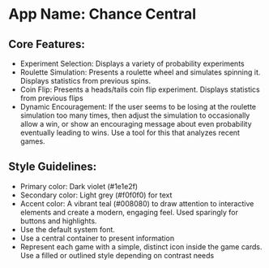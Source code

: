 # **App Name**: Chance Central

## Core Features:

- Experiment Selection: Displays a variety of probability experiments
- Roulette Simulation: Presents a roulette wheel and simulates spinning it.  Displays statistics from previous spins.
- Coin Flip: Presents a heads/tails coin flip experiment. Displays statistics from previous flips
- Dynamic Encouragement: If the user seems to be losing at the roulette simulation too many times, then adjust the simulation to occasionally allow a win, or show an encouraging message about even probability eventually leading to wins. Use a tool for this that analyzes recent games.

## Style Guidelines:

- Primary color: Dark violet (#1e1e2f)
- Secondary color: Light grey (#f0f0f0) for text
- Accent color: A vibrant teal (#008080) to draw attention to interactive elements and create a modern, engaging feel. Used sparingly for buttons and highlights.
- Use the default system font.
- Use a central container to present information
- Represent each game with a simple, distinct icon inside the game cards. Use a filled or outlined style depending on contrast needs
